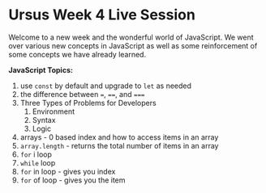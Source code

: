 # Ursus Week 4 Live Session

Welcome to a new week and the wonderful world of JavaScript. We went over various new concepts in JavaScript as well as some reinforcement of some concepts we have already learned.

**JavaScript Topics:**

1. use `const` by default and upgrade to `let` as needed
1. the difference between `=`, `==`, and `===`
1. Three Types of Problems for Developers
    1. Environment
    1. Syntax
    1. Logic
1. arrays - 0 based index and how to access items in an array
1. `array.length` - returns the total number of items in an array
1. `for` i loop
1. `while` loop
1. `for` in loop - gives you index
1. `for` of loop - gives you the item
